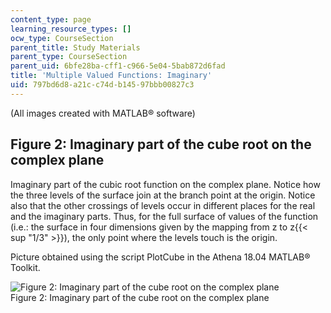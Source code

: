 ```yaml
---
content_type: page
learning_resource_types: []
ocw_type: CourseSection
parent_title: Study Materials
parent_type: CourseSection
parent_uid: 6bfe28ba-cff1-c966-5e04-5bab872d6fad
title: 'Multiple Valued Functions: Imaginary'
uid: 797bd6d8-a21c-c74d-b145-97bbb00827c3
---
```


(All images created with MATLAB® software)

Figure 2: Imaginary part of the cube root on the complex plane
--------------------------------------------------------------

Imaginary part of the cubic root function on the complex plane. Notice how the three levels of the surface join at the branch point at the origin. Notice also that the other crossings of levels occur in different places for the real and the imaginary parts. Thus, for the full surface of values of the function (i.e.: the surface in four dimensions given by the mapping from z to z{{< sup "1/3" >}}), the only point where the levels touch is the origin.

Picture obtained using the script PlotCube in the Athena 18.04 MATLAB® Toolkit.

![Figure 2: Imaginary part of the cube root on the complex plane](/courses/mathematics/18-04-complex-variables-with-applications-fall-1999/study-materials/ImCubeRootH.GIF)  
Figure 2: Imaginary part of the cube root on the complex plane